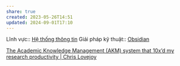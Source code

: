 ```yaml
---
share: true
created: 2023-05-26T14:51
updated: 2024-09-01T17:10
---
```

Lĩnh vực:: [Hệ thống thông tin](../../L%C4%A9nh%20v%E1%BB%B1c/H%E1%BB%87%20th%E1%BB%91ng%20th%C3%B4ng%20tin/index.md)
Giải pháp kỹ thuật:: [Obsidian](../../Gi%E1%BA%A3i%20ph%C3%A1p%20k%E1%BB%B9%20thu%E1%BA%ADt/T%E1%BB%95%20ch%E1%BB%A9c,%20s%E1%BA%AFp%20x%E1%BA%BFp%20d%E1%BB%AF%20li%E1%BB%87u/Obsidian/index.md)

[The Academic Knowledge Management (AKM) system that 10x’d my research productivity | Chris Lovejoy](https://www.chrislovejoy.me/akm)
